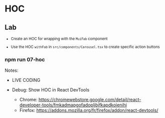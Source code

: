 <!-- .slide: class="exercice" -->

# HOC

## Lab

<small>

- Create an HOC for wrapping with the `MuiFab` component

- Use the HOC `withFab` in `src/components/Carousel.tsx` to create specific action buttons

</small>

### npm run 07-hoc

Notes:

- LIVE CODING

- Debug: Show HOC in React DevTools
  - Chrome: https://chromewebstore.google.com/detail/react-developer-tools/fmkadmapgofadopljbjfkapdkoienihi
  - Firefox: https://addons.mozilla.org/fr/firefox/addon/react-devtools/
